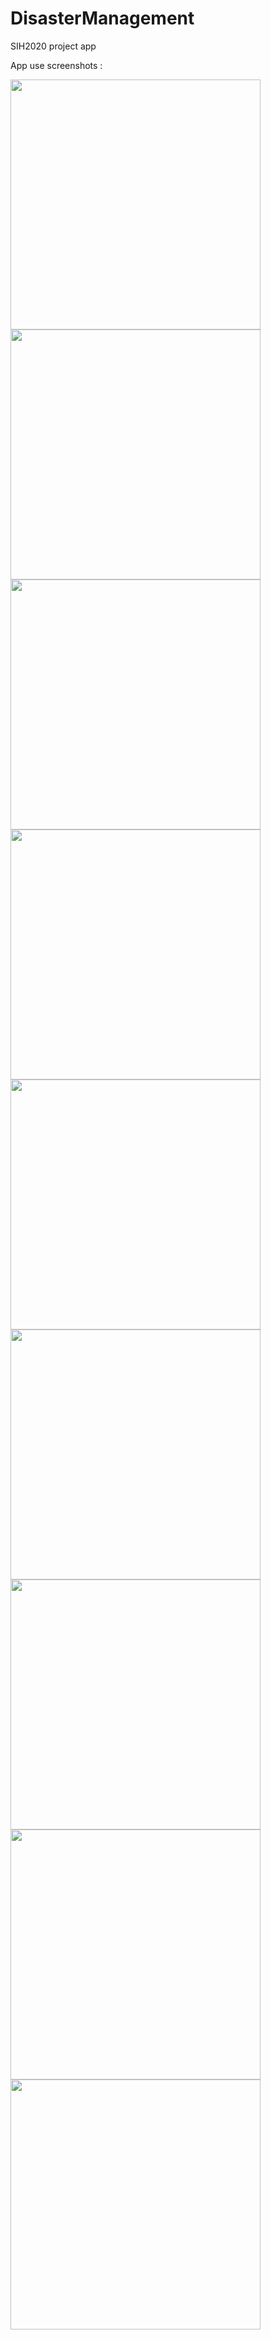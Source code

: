# DisasterManagement
SIH2020 project app

App use screenshots :

<a><img src="https://github.com/venomousboxer/DisasterManagement/blob/master/screenshots/I10.jpeg?raw=true" height="400"/></a>
<a><img src="https://github.com/venomousboxer/DisasterManagement/blob/master/screenshots/I8.jpeg?raw=true" height="400"/></a>
<a><img src="https://github.com/venomousboxer/DisasterManagement/blob/master/screenshots/I6.jpeg?raw=true" height="400"/></a>
<a><img src="https://github.com/venomousboxer/DisasterManagement/blob/master/screenshots/I7.jpeg?raw=true" height="400"/></a>
<a><img src="https://github.com/venomousboxer/DisasterManagement/blob/master/screenshots/I5.jpeg?raw=true" height="400"/></a>
<a><img src="https://github.com/venomousboxer/DisasterManagement/blob/master/screenshots/I2.jpeg?raw=true" height="400"/></a>
<a><img src="https://github.com/venomousboxer/DisasterManagement/blob/master/screenshots/I1.jpeg?raw=true" height="400"/></a>
<a><img src="https://github.com/venomousboxer/DisasterManagement/blob/master/screenshots/I3.jpeg?raw=true" height="400"/></a>
<a><img src="https://github.com/venomousboxer/DisasterManagement/blob/master/screenshots/I4.jpeg?raw=true" height="400"/></a>
